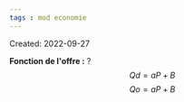 ```yaml
---
tags : mod economie
---
```

Created: 2022-09-27

**Fonction de l'offre :** 
?
$$Qd= aP+B$$
$$Qo= aP+B$$
<!--SR:!2023-01-25,55,230-->